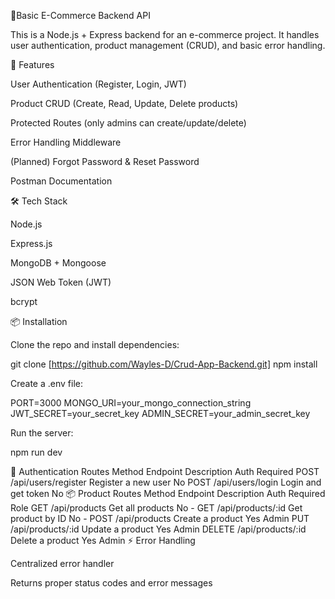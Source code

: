 🛒Basic E-Commerce Backend API

This is a Node.js + Express backend for an e-commerce project. It handles user authentication, product management (CRUD), and basic error handling.

🚀 Features

User Authentication (Register, Login, JWT)

Product CRUD (Create, Read, Update, Delete products)

Protected Routes (only admins can create/update/delete)

Error Handling Middleware

(Planned) Forgot Password & Reset Password

Postman Documentation

🛠️ Tech Stack

Node.js

Express.js

MongoDB + Mongoose

JSON Web Token (JWT)

bcrypt

📦 Installation

Clone the repo and install dependencies:

git clone [https://github.com/Wayles-D/Crud-App-Backend.git]
npm install


Create a .env file:

PORT=3000
MONGO_URI=your_mongo_connection_string
JWT_SECRET=your_secret_key
ADMIN_SECRET=your_admin_secret_key


Run the server:

npm run dev

🔑 Authentication Routes
Method	Endpoint	Description	Auth Required
POST	/api/users/register	Register a new user	No
POST	/api/users/login	Login and get token	No
📦 Product Routes
Method	Endpoint	Description	Auth Required	Role
GET	/api/products	Get all products	No	-
GET	/api/products/:id	Get product by ID	No	-
POST	/api/products	Create a product	Yes	Admin
PUT	/api/products/:id	Update a product	Yes	Admin
DELETE	/api/products/:id	Delete a product	Yes	Admin
⚡ Error Handling

Centralized error handler

Returns proper status codes and error messages
